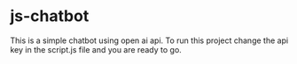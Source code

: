 # js-chatbot

This is a simple chatbot using open ai api. To run this project change the api key in the script.js file and you are ready to go.
